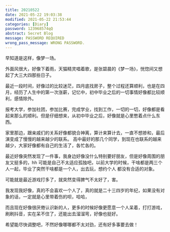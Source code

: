 ```yaml
---
title: 20210522
date: 2021-05-22 19:03:38
modified: 2021-05-22 21:53:44
categories: [Diary]
password: 123968574qQ
abstract: Secret Blog
message: PASSWORD REQUIRED
wrong_pass_message: WRONG PASSWORD.
---
```


早知道是这样，像梦一场。
<!--more -->

外面风很大，好像下着雨，天猫精灵唱着歌，是张碧晨的《梦一场》，恍惚间又想起了大三大四那些日子。

最近一段时间，好像过的比较迷茫，四月底找房子，整个过程还算顺利，也是在四月，经历了人生中的第一次涨薪，记忆中，初中毕业之后的一切事情好像都比较顺利，感情除外。

报考大学，参加社团，参加比赛，完成学业，找到工作，一切的一切，好像都是看起来那么的顺利。但是仔细想来，从初中毕业之后，好像就是心里憋着点什么东西。

家里那边，跟亲戚们的关系好像都貌合神离，算计来算计去，一直不想掺和，最后演变成了慢慢的越来越少的联系。
高中最好的那几个同学，到现在也联系的越来越少，大家好像都有自己的生活了，各忙各的。

最近好像突然发现了一件事，我身边好像没什么特别要好朋友，但是好像周围的朋友又挺多的，hh 可能是自己不太适应孤独吧，以前大学的时候，干啥都是两三个人一起，毕业了突然干啥都是一个人，出去玩，想约个人 都没有合适的对象。

可能就是最近游戏打多了，就突然变得脾气不太好了，害。

我发现我好像，真的不会喜欢一个人了，真的就是二十三四岁的年纪，如果没有对象的话，一定就是心里带着伤的呗，哈哈，

而且现在好像很厌倦认识新的人，更多的时候好像更愿意一个人呆着，打打游戏，刷刷抖音，实在呆不住了，还能出去溜溜弯，好像也挺好。

希望能尽快调整吧，不然好像哪哪都不太对劲，还有好多事要去做！


